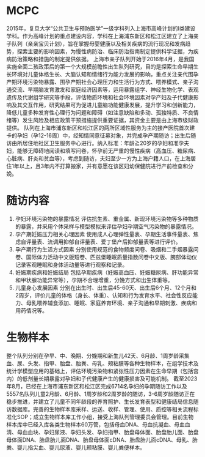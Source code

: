 # MCPC
2015年，复旦大学“公共卫生与预防医学”一级学科列入上海市高峰计划的I类建设学科。作为高峰计划的重点建设内容，学科在上海浦东新区和松江区建立了上海亲子队列（亲亲宝贝计划），旨在掌握母婴健康以及相关疾病的流行现况和发病趋势，探索主要的影响因素，为慢性病防治、临床防治指南制定提供科学证据，为疾病防治策略和措施的制定提供依据。
上海市亲子队列开始于2016年4月，是我国实施全面二孩政策后的第一个大规模前瞻性出生队列研究，目的是探索生命早期生长环境对儿童体格生长、大脑认知和情绪行为能力发展的影响，重点关注亲代围孕产期环境污染物暴露、围孕产期社会心理压力和生活行为方式、喂养模式、亲子沟通交流、早期脑发育激发和家庭经济因素等，运用暴露组学、神经生物化学、表观遗传及代谢组学研究等手段，评估物质环境和社会环境因素对孕产妇及子代健康影响及其交互作用，研究结果可为促进儿童脑功能健康发展，提升学习和创新能力，降低儿童多种发育性心理行为问题和障碍（如注意缺陷和多动、孤独特质、不良情绪等）发生风险及相应政策干预措施提供重要证据，其资金主要是由上海市级财政提供。
队列在上海市浦东新区和松江区的两所区域性服务为主的接产医院首次建卡的孕妇（孕12-16周）中，经知情同意征募对象，并完成孕产期随访；出生后随访由所居住地社区卫生服务中心进行。纳入标准：年龄≧20岁的孕妇和准孕夫妇，能够无障碍地阅读和填写问卷，怀孕前无严重的慢性疾病（高血压、糖尿病、心脏病、肝炎和贫血等），考虑到随访，夫妇至少一方为上海户籍人口，在上海居住1年以上，且3年内不打算搬家，并有意愿在该区妇幼保健院进行产前检查和分娩。
# 随访内容
1. 孕妇环境污染物的暴露情况
评估抗生素、重金属、新现环境污染物等多种物质的暴露，并采用个体采样与模型模拟来评估孕妇孕期空气污染物的暴露情况。
2. 孕产期妊娠压力相关心理因素
使用成人心理弹性量表、孕期生活事件量表、焦虑自评量表、流调用抑郁自评量表、爱丁堡产后抑郁量表等进行评价。
3. 孕产期行为生活方式因素
分别使用规范的食物频度问卷、吸烟和二手烟暴露问卷、国际体力活动中文版短卷、匹兹堡睡眠质量指数问卷中文版、腕部体动仪记录客观睡眠和身体活动量等进行观察和记录。
4. 妊娠期疾病和妊娠结局
包括孕期疾病（妊娠高血压、妊娠糖尿病、肝功能异常和甲状腺功能异常等），孕期不合理增重，分娩方式和出生体重等。
5. 儿童身心发展因素
分别在出生时、出生后45-60天、出生后6个月、12个月和2周岁，评价儿童的体格（身长、体重）、认知和行为发育水平、社会性反应能力、母乳喂养辅食添加、睡眠、家庭养育环境、亲子沟通和早期刺激、疾病和用药情况等。
# 生物样本
整个队列分别在孕早、中、晚期、分娩期和新生儿42天、6月龄、1周岁龄采集血、尿、头发、指甲、胎盘、胎粪、母乳、颊粘膜等各种生物样本，在组学技术及统计学模型应用的基础上，评估环境污染物和紧张性压力因素在生命早期（包括宫内）的低剂量长期暴露对孕妇和子代健康产生的健康损害及可能机制。
截至2023年8月，已经在上海市浦东新区和松江区完成6714名孕妇的孕期随访工作以及5557名队列儿童2月龄、6月龄、1周岁龄和2周岁龄的随访，3-6周岁龄随访正在稳步推进，并建立了儿童不同年龄段的养育照护、生长发育表型和健康结局信息随访数据库。完善的生物样本库采样、运送、收样、管理、使用、质控等相关流程标准化SOP；成立生物样本库工作小组，接受上海队列管理委员会管理。目前生物样本库中已经入库各类生物样本60万管，包括母血DNA、母血抗凝血、母血血清、母血血块、孕妇尿液、孕妇头发、孕妇指甲、胎盘母体面、胎盘胎儿面、胎盘母体面DNA、胎盘胎儿面DNA、胎盘母体面cDNA、胎盘胎儿面cDNA、母乳、胎粪、婴儿指尖血、婴儿尿液、婴儿颊粘膜、婴儿粪便样本。
